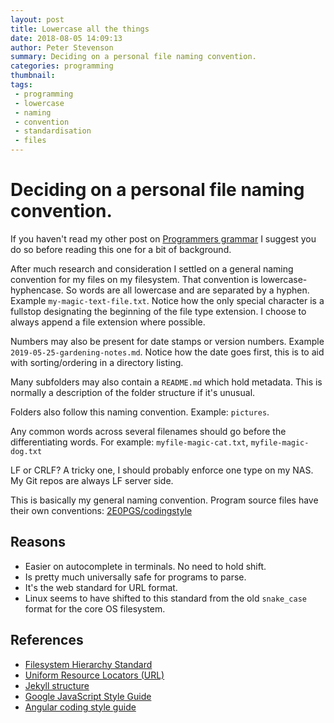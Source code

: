 ```yaml
---
layout: post
title: Lowercase all the things
date: 2018-08-05 14:09:13
author: Peter Stevenson
summary: Deciding on a personal file naming convention.
categories: programming
thumbnail:
tags:
 - programming
 - lowercase
 - naming
 - convention
 - standardisation
 - files
---
```


# Deciding on a personal file naming convention.

If you haven't read my other post on [Programmers grammar](https://2e0pgs.github.io/blog/programming/2018/08/05/programmers-grammar/) I suggest you do so before reading this one for a bit of background.

After much research and consideration I settled on a general naming convention for my files on my filesystem. That convention is lowercase-hyphencase. So words are all lowercase and are separated by a hyphen. Example `my-magic-text-file.txt`. Notice how the only special character is a fullstop designating the beginning of the file type extension. I choose to always append a file extension where possible.

Numbers may also be present for date stamps or version numbers. Example `2019-05-25-gardening-notes.md`. Notice how the date goes first, this is to aid with sorting/ordering in a directory listing.

Many subfolders may also contain a `README.md` which hold metadata. This is normally a description of the folder structure if it's unusual.

Folders also follow this naming convention. Example: `pictures`.

Any common words across several filenames should go before the differentiating words. For example: `myfile-magic-cat.txt`, `myfile-magic-dog.txt`

LF or CRLF? A tricky one, I should probably enforce one type on my NAS. My Git repos are always LF server side.

This is basically my general naming convention. Program source files have their own conventions: [2E0PGS/codingstyle](https://bitbucket.org/2E0PGS/codingstyle)

## Reasons

* Easier on autocomplete in terminals. No need to hold shift.
* Is pretty much universally safe for programs to parse.
* It's the web standard for URL format.
* Linux seems to have shifted to this standard from the old `snake_case` format for the core OS filesystem.

## References

* [Filesystem Hierarchy Standard](https://refspecs.linuxfoundation.org/FHS_3.0/fhs-3.0.pdf)
* [Uniform Resource Locators (URL)](https://tools.ietf.org/html/rfc1738)
* [Jekyll structure](https://jekyllrb.com/docs/structure)
* [Google JavaScript Style Guide](https://google.github.io/styleguide/jsguide.html#file-name)
* [Angular coding style guide](https://angular.io/guide/styleguide#symbols-and-file-names)
